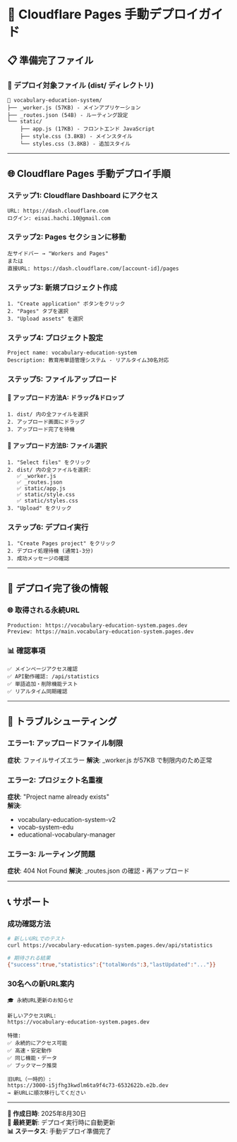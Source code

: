 # 🚀 Cloudflare Pages 手動デプロイガイド

## 📋 準備完了ファイル

### 🎯 デプロイ対象ファイル (dist/ ディレクトリ)
```
📁 vocabulary-education-system/
├── _worker.js (57KB) - メインアプリケーション
├── _routes.json (54B) - ルーティング設定
└── static/
    ├── app.js (17KB) - フロントエンド JavaScript
    ├── style.css (3.8KB) - メインスタイル
    └── styles.css (3.8KB) - 追加スタイル
```

---

## 🌐 Cloudflare Pages 手動デプロイ手順

### ステップ1: Cloudflare Dashboard にアクセス
```
URL: https://dash.cloudflare.com
ログイン: eisai.hachi.10@gmail.com
```

### ステップ2: Pages セクションに移動
```
左サイドバー → "Workers and Pages"
または
直接URL: https://dash.cloudflare.com/[account-id]/pages
```

### ステップ3: 新規プロジェクト作成
```
1. "Create application" ボタンをクリック
2. "Pages" タブを選択
3. "Upload assets" を選択
```

### ステップ4: プロジェクト設定
```
Project name: vocabulary-education-system
Description: 教育用単語管理システム - リアルタイム30名対応
```

### ステップ5: ファイルアップロード

#### 📁 アップロード方法A: ドラッグ&ドロップ
```
1. dist/ 内の全ファイルを選択
2. アップロード画面にドラッグ
3. アップロード完了を待機
```

#### 📁 アップロード方法B: ファイル選択
```
1. "Select files" をクリック
2. dist/ 内の全ファイルを選択:
   ✅ _worker.js
   ✅ _routes.json  
   ✅ static/app.js
   ✅ static/style.css
   ✅ static/styles.css
3. "Upload" をクリック
```

### ステップ6: デプロイ実行
```
1. "Create Pages project" をクリック
2. デプロイ処理待機 (通常1-3分)
3. 成功メッセージの確認
```

---

## 🎉 デプロイ完了後の情報

### 🌐 取得される永続URL
```
Production: https://vocabulary-education-system.pages.dev
Preview: https://main.vocabulary-education-system.pages.dev
```

### 📊 確認事項
```
✅ メインページアクセス確認
✅ API動作確認: /api/statistics
✅ 単語追加・削除機能テスト
✅ リアルタイム同期確認
```

---

## 🔧 トラブルシューティング

### エラー1: アップロードファイル制限
**症状**: ファイルサイズエラー
**解決**: _worker.js が57KB で制限内のため正常

### エラー2: プロジェクト名重複
**症状**: "Project name already exists"  
**解決**: 
- vocabulary-education-system-v2
- vocab-system-edu
- educational-vocabulary-manager

### エラー3: ルーティング問題
**症状**: 404 Not Found
**解決**: _routes.json の確認・再アップロード

---

## 📞 サポート

### 成功確認方法
```bash
# 新しいURLでのテスト
curl https://vocabulary-education-system.pages.dev/api/statistics

# 期待される結果
{"success":true,"statistics":{"totalWords":3,"lastUpdated":"..."}}
```

### 30名への新URL案内
```
🎓 永続URL更新のお知らせ

新しいアクセスURL:
https://vocabulary-education-system.pages.dev

特徴:
✅ 永続的にアクセス可能
✅ 高速・安定動作  
✅ 同じ機能・データ
✅ ブックマーク推奨

旧URL（一時的）:
https://3000-i5jfhg3kwdlm6ta9f4c73-6532622b.e2b.dev
→ 新URLに順次移行してください
```

---

**📅 作成日時**: 2025年8月30日  
**🔄 最終更新**: デプロイ実行時に自動更新  
**📊 ステータス**: 手動デプロイ準備完了